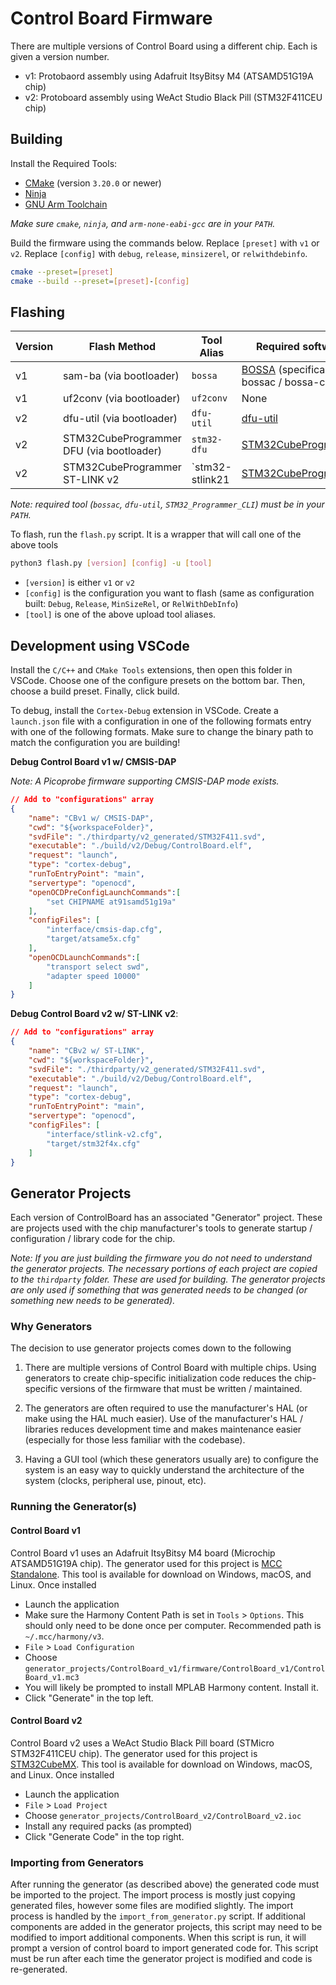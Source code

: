 # Control Board Firmware

There are multiple versions of Control Board using a different chip. Each is given a version number.
- v1: Protobaord assembly using Adafruit ItsyBitsy M4 (ATSAMD51G19A chip)
- v2: Protoboard assembly using WeAct Studio Black Pill (STM32F411CEU chip)




## Building

Install the Required Tools:

- [CMake](https://cmake.org/) (version `3.20.0` or newer)
- [Ninja](https://ninja-build.org/)
- [GNU Arm Toolchain](https://developer.arm.com/downloads/-/arm-gnu-toolchain-downloads)

*Make sure `cmake`, `ninja`, and `arm-none-eabi-gcc` are in your `PATH`.*

Build the firmware using the commands below. Replace `[preset]` with `v1` or `v2`. Replace `[config]` with `debug`, `release`, `minsizerel`, or `relwithdebinfo`.

```sh
cmake --preset=[preset]
cmake --build --preset=[preset]-[config]
```




## Flashing

| Version    | Flash Method                             | Tool Alias      | Required software                         |
| ---------- | ---------------------------------------- | --------------- | ----------------------------------------- |
| v1         | sam-ba (via bootloader)                  | `bossa`         | [BOSSA](http://www.shumatech.com/web/products/bossa) (specifically bossac / bossa-cli) |
| v1         | uf2conv (via bootloader)                 | `uf2conv`       | None |
| v2         | dfu-util (via bootloader)                | `dfu-util`      | [dfu-util](https://dfu-util.sourceforge.net/) |
| v2         | STM32CubeProgrammer DFU (via bootloader) | `stm32-dfu`     | [STM32CubeProgrammer](https://www.st.com/en/development-tools/stm32cubeprog.html) |
| v2         | STM32CubeProgrammer ST-LINK v2           | `stm32-stlink21 |[STM32CubeProgrammer](https://www.st.com/en/development-tools/stm32cubeprog.html) |

*Note: required tool (`bossac`, `dfu-util`, `STM32_Programmer_CLI`) must be in your `PATH`.*

To flash, run the `flash.py` script. It is a wrapper that will call one of the above tools

```sh
python3 flash.py [version] [config] -u [tool]
```

- `[version]` is either `v1` or `v2`
- `[config]` is the configuration you want to flash (same as configuration built: `Debug`, `Release`, `MinSizeRel`, or `RelWithDebInfo`)
- `[tool]` is one of the above upload tool aliases.





## Development using VSCode

Install the `C/C++` and `CMake Tools` extensions, then open this folder in VSCode. Choose one of the configure presets on the bottom bar. Then, choose a build preset. Finally, click build.

To debug, install the `Cortex-Debug` extension in VSCode. Create a `launch.json` file with a configuration in one of the following formats entry with one of the following formats. Make sure to change the binary path to match the configuration you are building!


**Debug Control Board v1 w/ CMSIS-DAP**

*Note: A Picoprobe firmware supporting CMSIS-DAP mode exists.*

```json
// Add to "configurations" array
{
    "name": "CBv1 w/ CMSIS-DAP",
    "cwd": "${workspaceFolder}",
    "svdFile": "./thirdparty/v2_generated/STM32F411.svd",
    "executable": "./build/v2/Debug/ControlBoard.elf",
    "request": "launch",
    "type": "cortex-debug",
    "runToEntryPoint": "main",
    "servertype": "openocd",
    "openOCDPreConfigLaunchCommands":[
        "set CHIPNAME at91samd51g19a"
    ],
    "configFiles": [
        "interface/cmsis-dap.cfg",
        "target/atsame5x.cfg"
    ],
    "openOCDLaunchCommands":[
        "transport select swd",
        "adapter speed 10000"
    ]
}
```


**Debug Control Board v2 w/ ST-LINK v2**:

```json
// Add to "configurations" array
{
    "name": "CBv2 w/ ST-LINK",
    "cwd": "${workspaceFolder}",
    "svdFile": "./thirdparty/v2_generated/STM32F411.svd",
    "executable": "./build/v2/Debug/ControlBoard.elf",
    "request": "launch",
    "type": "cortex-debug",
    "runToEntryPoint": "main",
    "servertype": "openocd",
    "configFiles": [
        "interface/stlink-v2.cfg",
        "target/stm32f4x.cfg"
    ]
}
```





## Generator Projects

Each version of ControlBoard has an associated "Generator" project. These are projects used with the chip manufacturer's tools to generate startup / configuration / library code for the chip.

*Note: If you are just building the firmware you do not need to understand the generator projects. The necessary portions of each project are copied to the `thirdparty` folder. These are used for building. The generator projects are only used if something that was generated needs to be changed (or something new needs to be generated).*

### Why Generators

The decision to use generator projects comes down to the following

1. There are multiple versions of Control Board with multiple chips. Using generators to create chip-specific initialization code reduces the chip-specific versions of the firmware that must be written / maintained.

2. The generators are often required to use the manufacturer's HAL (or make using the HAL much easier). Use of the manufacturer's HAL / libraries reduces development time and makes maintenance easier (especially for those less familiar with the codebase).

3. Having a GUI tool (which these generators usually are) to configure the system is an easy way to quickly understand the architecture of the system (clocks, peripheral use, pinout, etc).

### Running the Generator(s)

#### Control Board v1

Control Board v1 uses an Adafruit ItsyBitsy M4 board (Microchip ATSAMD51G19A chip). The generator used for this project is [MCC Standalone](https://www.microchip.com/en-us/tools-resources/configure/mplab-code-configurator). This tool is available for download on Windows, macOS, and Linux. Once installed
- Launch the application
- Make sure the Harmony Content Path is set in `Tools` > `Options`. This should only need to be done once per computer. Recommended path is `~/.mcc/harmony/v3`.
- `File` > `Load Configuration`
- Choose `generator_projects/ControlBoard_v1/firmware/ControlBoard_v1/ControlBoard_v1.mc3`
- You will likely be prompted to install MPLAB Harmony content. Install it.
- Click "Generate" in the top left.

#### Control Board v2

Control Board v2 uses a WeAct Studio Black Pill board (STMicro STM32F411CEU chip). The generator used for this project is [STM32CubeMX](https://www.st.com/en/development-tools/stm32cubemx.html). This tool is available for download on Windows, macOS, and Linux. Once installed
- Launch the application
- `File` > `Load Project`
- Choose `generator_projects/ControlBoard_v2/ControlBoard_v2.ioc`
- Install any required packs (as prompted)
- Click "Generate Code" in the top right.


### Importing from Generators

After running the generator (as described above) the generated code must be imported to the project. The import process is mostly just copying generated files, however some files are modified slightly. The import process is handled by the `import_from_generator.py` script. If additional components are added in the generator projects, this script may need to be modified to import additional components. When this script is run, it will prompt a version of control board to import generated code for. This script must be run after each time the generator project is modified and code is re-generated.
